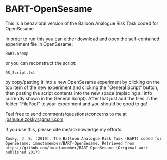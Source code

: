 # BART-OpenSesame
This is a behavioral version of the Balloon Analogue Risk Task coded for OpenSesame

In order to run this you can either download and open the self-contained experiment file in OpenSesame:

`BART.osexp`

or you can reconstruct the script:

`OS_Script.txt`

by copy/pasting it into a new OpenSesame experiment by clicking on the top item of the new experiment and clicking the "General Script" button, then pasting the script contents into the new space (replacing all info currently shown in the General Script). After that just add the files in the folder "FilePool" to your experiment and you should be good to go!

Feel free to send comments/questions/concerns to me at joshua.e.zosky@gmail.com

If you use this, please cite me/acknowledge my efforts:

`Zosky, J. E. (2019). The Balloon Analogue Risk Task (BART) coded for OpenSesame: imnotamember/BART-OpenSesame. Retrieved from https://github.com/imnotamember/BART-OpenSesame (Original work published 2017)`
